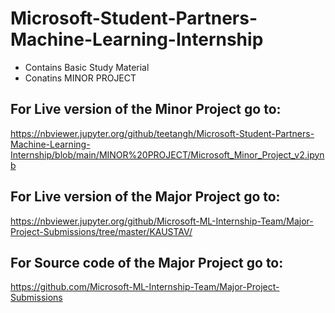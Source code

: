 # Microsoft-Student-Partners-Machine-Learning-Internship

- Contains Basic Study Material 
- Conatins MINOR PROJECT

## For Live version of the Minor Project go to:
https://nbviewer.jupyter.org/github/teetangh/Microsoft-Student-Partners-Machine-Learning-Internship/blob/main/MINOR%20PROJECT/Microsoft_Minor_Project_v2.ipynb

## For Live version of the Major Project go to:
https://nbviewer.jupyter.org/github/Microsoft-ML-Internship-Team/Major-Project-Submissions/tree/master/KAUSTAV/

## For Source code of the Major Project go to:
https://github.com/Microsoft-ML-Internship-Team/Major-Project-Submissions
